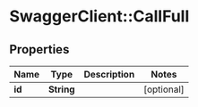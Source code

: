 # SwaggerClient::CallFull

## Properties
Name | Type | Description | Notes
------------ | ------------- | ------------- | -------------
**id** | **String** |  | [optional] 


